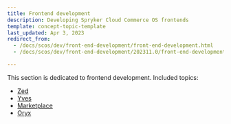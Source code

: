 ```yaml
---
title: Frontend development
description: Developing Spryker Cloud Commerce OS frontends
template: concept-topic-template
last_updated: Apr 3, 2023
redirect_from:
  - /docs/scos/dev/front-end-development/front-end-development.html
  - /docs/scos/dev/front-end-development/202311.0/front-end-development.html

---
```


This section is dedicated to frontend development. Included topics:
* [Zed](/docs/dg/dev/frontend-development/{{page.version}}/zed/zed.html)
* [Yves](/docs/dg/dev/frontend-development/{{page.version}}/yves/yves.html)
* [Marketplace](/docs/dg/dev/frontend-development/{{page.version}}/marketplace/marketplace-frontend.html)
* [Oryx](/docs/dg/dev/frontend-development/{{page.version}}/oryx/oryx.html)
